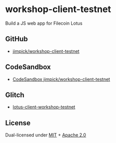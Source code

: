# workshop-client-testnet

Build a JS web app for Filecoin Lotus

## GitHub

* [jimpick/workshop-client-testnet](https://github.com/jimpick/workshop-client-testnet)

## CodeSandbox

* [CodeSandbox jimpick/workshop-client-testnet](https://codesandbox.io/s/github/jimpick/workshop-client-testnet/tree/master)

## Glitch

* [lotus-client-workshop-testnet](https://glitch.com/edit/#!/lotus-client-workshop-testnet)

## License

Dual-licensed under [MIT](https://github.com/filecoin-project/lotus/blob/master/LICENSE-MIT) + [Apache 2.0](https://github.com/filecoin-project/lotus/blob/master/LICENSE-APACHE)
